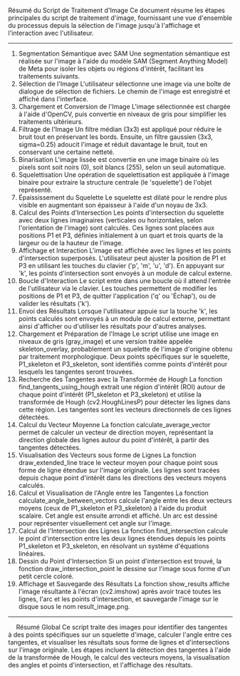 Résumé du Script de Traitement d'Image
Ce document résume les étapes principales du script de traitement d'image, fournissant une vue d'ensemble du processus depuis la sélection de l'image jusqu'à l'affichage et l'interaction avec l'utilisateur.
________________________________________
1.	Segmentation Sémantique avec SAM
Une segmentation sémantique est réalisée sur l'image à l'aide du modèle SAM (Segment Anything Model) de Meta pour isoler les objets ou régions d'intérêt, facilitant les traitements suivants.
2.	Sélection de l'Image
L'utilisateur sélectionne une image via une boîte de dialogue de sélection de fichiers. Le chemin de l'image est enregistré et affiché dans l'interface.
3.	Chargement et Conversion de l'Image
L'image sélectionnée est chargée à l'aide d'OpenCV, puis convertie en niveaux de gris pour simplifier les traitements ultérieurs.
4.	Filtrage de l'Image
Un filtre médian (3x3) est appliqué pour réduire le bruit tout en préservant les bords. Ensuite, un filtre gaussien (3x3, sigma=0.25) adoucit l'image et réduit davantage le bruit, tout en conservant une certaine netteté.
5.	Binarisation
L'image lissée est convertie en une image binaire où les pixels sont soit noirs (0), soit blancs (255), selon un seuil automatique.
6.	Squelettisation
Une opération de squelettisation est appliquée à l'image binaire pour extraire la structure centrale (le 'squelette') de l'objet représenté.
7.	Épaississement du Squelette
Le squelette est dilaté pour le rendre plus visible en augmentant son épaisseur à l'aide d'un noyau de 3x3.
8.	Calcul des Points d'Intersection
Les points d'intersection du squelette avec deux lignes imaginaires (verticales ou horizontales, selon l'orientation de l'image) sont calculés. Ces lignes sont placées aux positions P1 et P3, définies initialement à un quart et trois quarts de la largeur ou de la hauteur de l'image.
9.	Affichage et Interaction
L'image est affichée avec les lignes et les points d'intersection superposés. L'utilisateur peut ajuster la position de P1 et P3 en utilisant les touches du clavier ('p', 'm', 'u', 'd'). En appuyant sur 'k', les points d'intersection sont envoyés à un module de calcul externe.
10.	Boucle d'Interaction
Le script entre dans une boucle où il attend l'entrée de l'utilisateur via le clavier. Les touches permettent de modifier les positions de P1 et P3, de quitter l'application ('q' ou 'Échap'), ou de valider les résultats ('k').
11.	Envoi des Résultats
Lorsque l'utilisateur appuie sur la touche 'k', les points calculés sont envoyés à un module de calcul externe, permettant ainsi d'afficher ou d'utiliser les résultats pour d'autres analyses.
12.	Chargement et Préparation de l'Image
Le script utilise une image en niveaux de gris (gray_image) et une version traitée appelée skeleton_overlay, probablement un squelette de l'image d'origine obtenu par traitement morphologique. Deux points spécifiques sur le squelette, P1_skeleton et P3_skeleton, sont identifiés comme points d'intérêt pour lesquels les tangentes seront trouvées.
13.	Recherche des Tangentes avec la Transformée de Hough
La fonction find_tangents_using_hough extrait une région d'intérêt (ROI) autour de chaque point d'intérêt (P1_skeleton et P3_skeleton) et utilise la transformée de Hough (cv2.HoughLinesP) pour détecter les lignes dans cette région. Les tangentes sont les vecteurs directionnels de ces lignes détectées.
14.	Calcul du Vecteur Moyenne
La fonction calculate_average_vector permet de calculer un vecteur de direction moyen, représentant la direction globale des lignes autour du point d'intérêt, à partir des tangentes détectées.
15.	Visualisation des Vecteurs sous forme de Lignes
La fonction draw_extended_line trace le vecteur moyen pour chaque point sous forme de ligne étendue sur l'image originale. Les lignes sont tracées depuis chaque point d'intérêt dans les directions des vecteurs moyens calculés.
16.	Calcul et Visualisation de l'Angle entre les Tangentes
La fonction calculate_angle_between_vectors calcule l'angle entre les deux vecteurs moyens (ceux de P1_skeleton et P3_skeleton) à l'aide du produit scalaire. Cet angle est ensuite arrondi et affiché. Un arc est dessiné pour représenter visuellement cet angle sur l'image.
17.	Calcul de l'Intersection des Lignes
La fonction find_intersection calcule le point d'intersection entre les deux lignes étendues depuis les points P1_skeleton et P3_skeleton, en résolvant un système d'équations linéaires.
18.	Dessin du Point d'Intersection
Si un point d'intersection est trouvé, la fonction draw_intersection_point le dessine sur l'image sous forme d'un petit cercle coloré.
19.	Affichage et Sauvegarde des Résultats
La fonction show_results affiche l'image résultante à l'écran (cv2.imshow) après avoir tracé toutes les lignes, l'arc et les points d'intersection, et sauvegarde l'image sur le disque sous le nom result_image.png.
________________________________________
 
Résumé Global
Ce script traite des images pour identifier des tangentes à des points spécifiques sur un squelette d'image, calculer l'angle entre ces tangentes, et visualiser les résultats sous forme de lignes et d'intersections sur l'image originale.
Les étapes incluent la détection des tangentes à l'aide de la transformée de Hough, le calcul des vecteurs moyens, la visualisation des angles et points d'intersection, et l'affichage des résultats.


